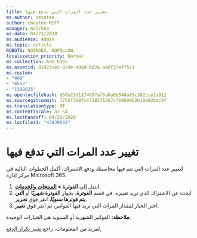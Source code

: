 ```yaml
---
title: تغيير عدد المرات التي تدفع فيها
ms.author: cmcatee
author: cmcatee-MSFT
manager: mnirkhe
ms.date: 04/21/2020
ms.audience: Admin
ms.topic: article
ROBOTS: NOINDEX, NOFOLLOW
localization_priority: Normal
ms.collection: Adm_O365
ms.assetid: 81423cec-8c9e-408d-bd26-a46f37ef75c1
ms.custom:
- "469"
- "4552"
- "1500025"
ms.openlocfilehash: d58e23d1174097af6a6a8b548a89c382cce2a012
ms.sourcegitcommit: 7755f288fcc718571367cf1960962b19a82bac4f
ms.translationtype: MT
ms.contentlocale: ar-SA
ms.lasthandoff: 04/29/2020
ms.locfileid: "43939642"
---
```

# <a name="change-how-often-you-pay"></a>تغيير عدد المرات التي تدفع فيها

لتغيير عدد المرات التي تتم فيها محاسبتك ودفع الاشتراك، أكمل الخطوات التالية في مركز إدارة Microsoft 365. 
1. انتقل إلى **الفوترة > [المنتجات والخدمات](https://go.microsoft.com/fwlink/p/?linkid=842054)**.
2. ابحث عن الاشتراك الذي تريد تغييره. في قسم **الفوترة،** بجوار **الفوترة شهريًا** أو **التي يتم فوترها سنويًا،** انقر فوق **تحرير**. 
3. اختر الخيار لمقدار المرات التي تريد فيها الفواتير، ثم انقر فوق **تغيير**.

**ملاحظة:** الفواتير الشهرية أو السنوية هي الخيارات الوحيدة.

لمزيد من المعلومات، راجع [تغيير تكرار الدفع.](https://docs.microsoft.com/microsoft-365/commerce/billing-and-payments/change-payment-frequency?view=o365-worldwide)
